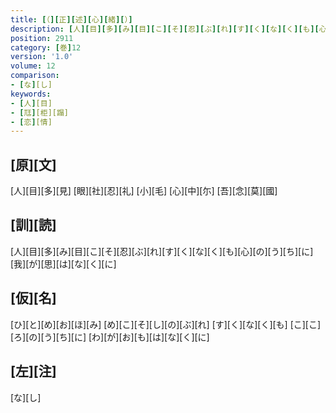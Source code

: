 ```yaml
---
title: [（][正][述][心][緒][）]
description: [人][目][多][み][目][こ][そ][忍][ぶ][れ][す][く][な][く][も][心][の][う][ち][に][我][が][思][は][な][く][に]
position: 2911
category: [巻]12
version: '1.0'
volume: 12
comparison:
- [な][し]
keywords:
- [人][目]
- [尫][柜][蹋]
- [恋][情]
---
```


## [原][文]

[人][目][多][見] [眼][社][忍][礼] [小][毛] [心][中][尓] [吾][念][莫][國]

## [訓][読]

[人][目][多][み][目][こ][そ][忍][ぶ][れ][す][く][な][く][も][心][の][う][ち][に][我][が][思][は][な][く][に]

## [仮][名]

[ひ][と][め][お][ほ][み] [め][こ][そ][し][の][ぶ][れ] [す][く][な][く][も] [こ][こ][ろ][の][う][ち][に] [わ][が][お][も][は][な][く][に]

## [左][注]

[な][し]
